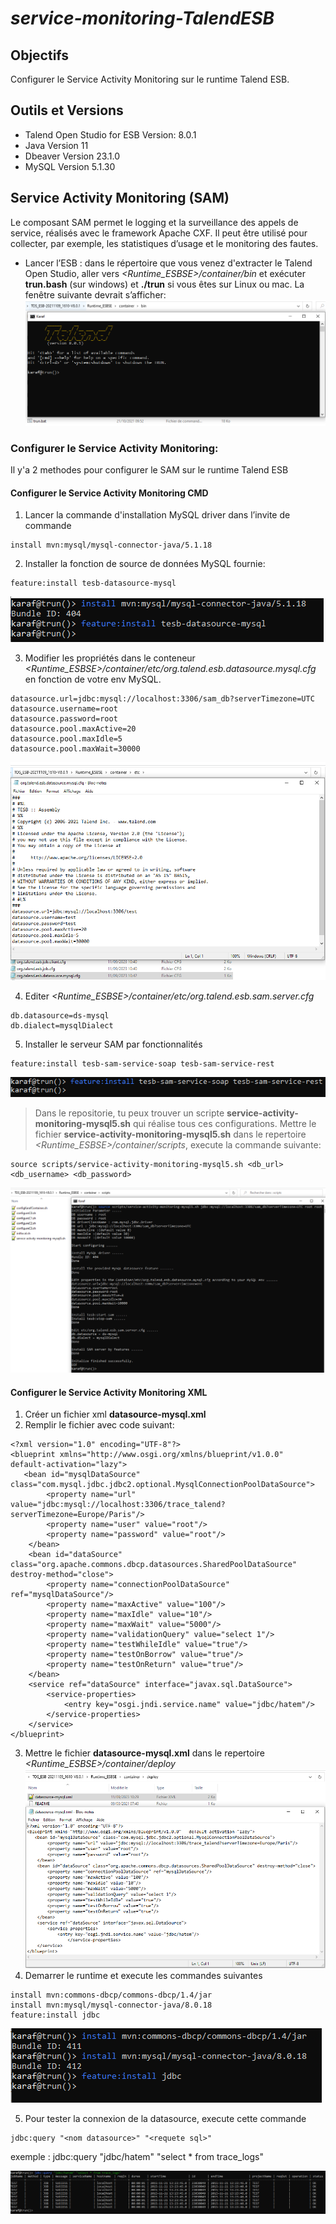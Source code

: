 # _service-monitoring-TalendESB_
## Objectifs
Configurer le Service Activity Monitoring sur le runtime Talend ESB.

## Outils et Versions
- Talend Open Studio for ESB Version: 8.0.1
- Java Version 11
- Dbeaver Version 23.1.0
- MySQL Version 5.1.30

## Service Activity Monitoring (SAM)
Le composant SAM permet le logging et la surveillance des appels de service, réalisés avec le framework Apache CXF. Il peut être utilisé pour collecter, par exemple, les statistiques d’usage et le monitoring des fautes.

- Lancer l’ESB : 
dans le répertoire que vous venez d'extracter le Talend Open Studio, aller vers _<Runtime_ESBSE>/container/bin_ et exécuter **trun.bash** (sur windows) et **./trun** si vous êtes sur Linux ou mac. La fenêtre suivante devrait s’afficher:
![Lancer l’ESB.](/image/runtime-ESBSE.PNG "Lancer l’ESB")

### Configurer le Service Activity Monitoring:
Il y'a 2 methodes pour configurer le SAM sur le runtime Talend ESB

#### Configurer le Service Activity Monitoring CMD 
1. Lancer la commande d'installation MySQL driver dans l’invite de commande
```
install mvn:mysql/mysql-connector-java/5.1.18
```
2. Installer la fonction de source de données MySQL fournie:
```
feature:install tesb-datasource-mysql
```
![Configurer le Service Activity Monitoring CMD.](/image/conf-sam-cmd-1.PNG "Configurer le Service Activity Monitoring CMD")

3. Modifier les propriétés dans le conteneur _<Runtime_ESBSE>/container/etc/org.talend.esb.datasource.mysql.cfg_ en fonction de votre env MySQL.
```
datasource.url=jdbc:mysql://localhost:3306/sam_db?serverTimezone=UTC
datasource.username=root
datasource.password=root
datasource.pool.maxActive=20
datasource.pool.maxIdle=5
datasource.pool.maxWait=30000
```
![Configurer le Service Activity Monitoring CMD.](/image/conf-sam-cmd-2.PNG "Configurer le Service Activity Monitoring CMD")

4. Editer _<Runtime_ESBSE>/container/etc/org.talend.esb.sam.server.cfg_
```
db.datasource=ds-mysql
db.dialect=mysqlDialect
```
5. Installer le serveur SAM par fonctionnalités
```    
feature:install tesb-sam-service-soap tesb-sam-service-rest
```
![Configurer le Service Activity Monitoring CMD.](/image/conf-sam-cmd-3.PNG "Configurer le Service Activity Monitoring CMD")


> Dans le repositorie, tu peux trouver un scripte **service-activity-monitoring-mysql5.sh** qui réalise tous ces configurations.
Mettre le fichier **service-activity-monitoring-mysql5.sh** dans le repertoire _<Runtime_ESBSE>/container/scripts_, execute la commande suivante:
```
source scripts/service-activity-monitoring-mysql5.sh <db_url> <db_username> <db_password>
``` 
![Configurer le Service Activity Monitoring Script.](/image/conf-sam-script.PNG "Configurer le Service Activity Monitoring Script")


#### Configurer le Service Activity Monitoring XML
1. Créer un fichier xml **datasource-mysql.xml**
2. Remplir le fichier avec code suivant:
```
<?xml version="1.0" encoding="UTF-8"?>
<blueprint xmlns="http://www.osgi.org/xmlns/blueprint/v1.0.0"   default-activation="lazy">
   <bean id="mysqlDataSource" class="com.mysql.jdbc.jdbc2.optional.MysqlConnectionPoolDataSource">
		<property name="url" value="jdbc:mysql://localhost:3306/trace_talend?serverTimezone=Europe/Paris"/>
		<property name="user" value="root"/>
		<property name="password" value="root"/>
	</bean>
	<bean id="dataSource" class="org.apache.commons.dbcp.datasources.SharedPoolDataSource" destroy-method="close">
		<property name="connectionPoolDataSource" ref="mysqlDataSource"/>
		<property name="maxActive" value="100"/>
		<property name="maxIdle" value="10"/>
		<property name="maxWait" value="5000"/>
		<property name="validationQuery" value="select 1"/>
		<property name="testWhileIdle" value="true"/>
		<property name="testOnBorrow" value="true"/>
		<property name="testOnReturn" value="true"/>
	</bean>
	<service ref="dataSource" interface="javax.sql.DataSource">
		<service-properties>
			<entry key="osgi.jndi.service.name" value="jdbc/hatem"/>
		</service-properties>
	</service>
</blueprint>
```
3.	Mettre le fichier **datasource-mysql.xml** dans le repertoire _<Runtime_ESBSE>/container/deploy_
![Configurer le Service Activity Monitoring xml.](/image/conf-sam-xml.PNG "Configurer le Service Activity Monitoring xml")
4.  Demarrer le runtime et execute les commandes suivantes
```
install mvn:commons-dbcp/commons-dbcp/1.4/jar
install mvn:mysql/mysql-connector-java/8.0.18
feature:install jdbc
```
![Configurer le Service Activity Monitoring xml.](/image/conf-sam-xml-1.PNG "Configurer le Service Activity Monitoring xml")

5. Pour tester la connexion de la datasource, execute cette commande
```
jdbc:query "<nom datasource>" "<requete sql>"
```
exemple : jdbc:query "jdbc/hatem" "select * from trace_logs"

![Configurer le Service Activity Monitoring xml.](/image/conf-sam-xml-2.PNG "Configurer le Service Activity Monitoring xml")
